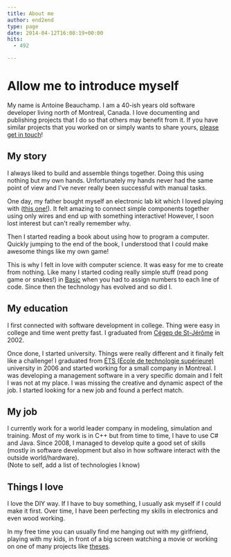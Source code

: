```yaml
---
title: About me
author: end2end
type: page
date: 2014-04-12T16:08:19+00:00
hits:
  - 492

---
```

# Allow me to introduce myself

My name is Antoine Beauchamp. I am a 40-ish years old software developer living north of Montreal, Canada. I love documenting and publishing projects that I do so that others may benefit from it. If you have similar projects that you worked on or simply wants to share yours, [please get in touch](/contact/)!

## My story

I always liked to build and assemble things together. Doing this using nothing but my own hands. Unfortunately my hands never had the same point of view and I've never really been successful with manual tasks.

One day, my father bought myself an electronic lab kit which I loved playing with ([this one!](https://www.google.com/?q=160+In+One+Electronic+Project+Kit+1982+RADIO+SHACK#q=160+In+One+Electronic+Project+Kit+1982+RADIO+SHACK)). It felt amazing to connect simple components together using only wires and end up with something interactive! However, I soon lost interest but can't really remember why.

Then I started reading a book about using how to program a computer. Quickly jumping to the end of the book, I understood that I could make awesome things like my own game!

This is why I felt in love with computer science. It was easy for me to create from nothing. Like many I started coding really simple stuff (read pong game or snakes!) in [Basic](https://en.wikipedia.org/wiki/BASIC) when you had to assign numbers to each line of code. Since then the technology has evolved and so did I.

## My education

I first connected with software development in college. Thing were easy in college and time went pretty fast. I graduated from [Cégep de St-Jérôme](http://cstj.qc.ca/) in 2002.

Once done, I started university. Things were really different and it finally felt like a challenge! I graduated from [ÉTS (École de technologie supérieure)](http://www.etsmtl.ca/) university in 2006 and started working for a small company in Montreal. I was developing a management software in a very specific domain and I felt I was not at my place. I was missing the creative and dynamic aspect of the job. I started looking for a new job and found a perfect match.

## My job

I currently work for a world leader company in modeling, simulation and training. Most of my work is in C++ but from time to time, I have to use C# and Java. Since 2008, I managed to develop quite a good set of skills (mostly in software development but also in how software interact with the outside world/hardware).<br /> (Note to self, add a list of technologies I know)

## Things I love

I love the DIY way. If I have to buy something, I usually ask myself if I could make it first. Over time, I have been perfecting my skills in electronics and even wood working.

In my free time you can usually find me hanging out with my girlfriend, playing with my kids, in front of a big screen watching a movie or working on one of many projects like [theses](/categories).
